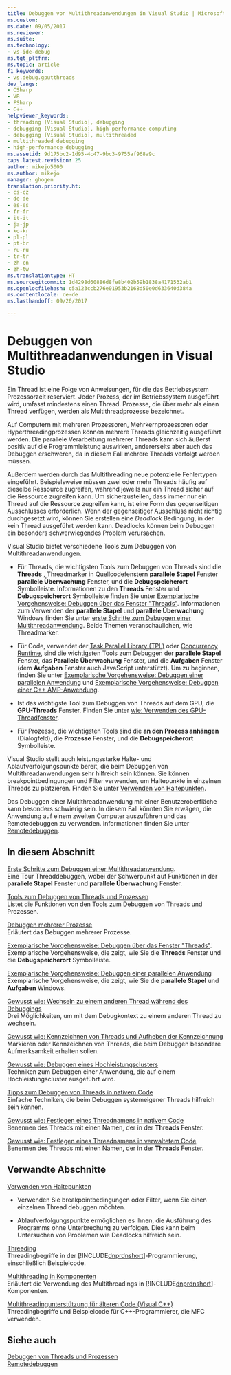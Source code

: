 ```yaml
---
title: Debuggen von Multithreadanwendungen in Visual Studio | Microsoft Docs
ms.custom: 
ms.date: 09/05/2017
ms.reviewer: 
ms.suite: 
ms.technology:
- vs-ide-debug
ms.tgt_pltfrm: 
ms.topic: article
f1_keywords:
- vs.debug.gputthreads
dev_langs:
- CSharp
- VB
- FSharp
- C++
helpviewer_keywords:
- threading [Visual Studio], debugging
- debugging [Visual Studio], high-performance computing
- debugging [Visual Studio], multithreaded
- multithreaded debugging
- high-performance debugging
ms.assetid: 9d175bc2-1d95-4c47-9bc3-9755af968a9c
caps.latest.revision: 25
author: mikejo5000
ms.author: mikejo
manager: ghogen
translation.priority.ht:
- cs-cz
- de-de
- es-es
- fr-fr
- it-it
- ja-jp
- ko-kr
- pl-pl
- pt-br
- ru-ru
- tr-tr
- zh-cn
- zh-tw
ms.translationtype: HT
ms.sourcegitcommit: 1d4298d60886d8fe8b402b59b1838a4171532ab1
ms.openlocfilehash: c5a123ccb276e01953b2168d50e0d633640d384a
ms.contentlocale: de-de
ms.lasthandoff: 09/26/2017

---
```

# <a name="debug-multithreaded-applications-in-visual-studio"></a>Debuggen von Multithreadanwendungen in Visual Studio
Ein Thread ist eine Folge von Anweisungen, für die das Betriebssystem Prozessorzeit reserviert. Jeder Prozess, der im Betriebssystem ausgeführt wird, umfasst mindestens einen Thread. Prozesse, die über mehr als einen Thread verfügen, werden als Multithreadprozesse bezeichnet.  
  
Auf Computern mit mehreren Prozessoren, Mehrkernprozessoren oder Hyperthreadingprozessen können mehrere Threads gleichzeitig ausgeführt werden. Die parallele Verarbeitung mehrerer Threads kann sich äußerst positiv auf die Programmleistung auswirken, andererseits aber auch das Debuggen erschweren, da in diesem Fall mehrere Threads verfolgt werden müssen.  
  
Außerdem werden durch das Multithreading neue potenzielle Fehlertypen eingeführt. Beispielsweise müssen zwei oder mehr Threads häufig auf dieselbe Ressource zugreifen, während jeweils nur ein Thread sicher auf die Ressource zugreifen kann. Um sicherzustellen, dass immer nur ein Thread auf die Ressource zugreifen kann, ist eine Form des gegenseitigen Ausschlusses erforderlich. Wenn der gegenseitiger Ausschluss nicht richtig durchgesetzt wird, können Sie erstellen eine *Deadlock* Bedingung, in der kein Thread ausgeführt werden kann. Deadlocks können beim Debuggen ein besonders schwerwiegendes Problem verursachen.

Visual Studio bietet verschiedene Tools zum Debuggen von Multithreadanwendungen.

- Für Threads, die wichtigsten Tools zum Debuggen von Threads sind die **Threads** , Threadmarker in Quellcodefenstern **parallele Stapel** Fenster **parallele Überwachung** Fenster, und die **Debugspeicherort** Symbolleiste. Informationen zu den **Threads** Fenster und **Debugspeicherort** Symbolleiste finden Sie unter [Exemplarische Vorgehensweise: Debuggen über das Fenster "Threads"](../debugger/how-to-use-the-threads-window.md). Informationen zum Verwenden der **parallele Stapel** und **parallele Überwachung** Windows finden Sie unter [erste Schritte zum Debuggen einer Multithreadanwendung](../debugger/get-started-debugging-multithreaded-apps.md). Beide Themen veranschaulichen, wie Threadmarker.
  
- Für Code, verwendet der [Task Parallel Library (TPL)](/dotnet/standard/parallel-programming/task-parallel-library-tpl) oder [Concurrency Runtime](/cpp/parallel/concrt/concurrency-runtime/), sind die wichtigsten Tools zum Debuggen der **parallele Stapel** Fenster, das **Parallele Überwachung** Fenster, und die **Aufgaben** Fenster (dem **Aufgaben** Fenster auch JavaScript unterstützt). Um zu beginnen, finden Sie unter [Exemplarische Vorgehensweise: Debuggen einer parallelen Anwendung](../debugger/walkthrough-debugging-a-parallel-application.md) und [Exemplarische Vorgehensweise: Debuggen einer C++ AMP-Anwendung](/cpp/parallel/amp/walkthrough-debugging-a-cpp-amp-application.md). 

- Ist das wichtigste Tool zum Debuggen von Threads auf dem GPU, die **GPU-Threads** Fenster. Finden Sie unter [wie: Verwenden des GPU-Threadfenster](../debugger/how-to-use-the-gpu-threads-window.md).  

- Für Prozesse, die wichtigsten Tools sind die **an den Prozess anhängen** (Dialogfeld), die **Prozesse** Fenster, und die **Debugspeicherort** Symbolleiste.  
  
Visual Studio stellt auch leistungsstarke Halte- und Ablaufverfolgungspunkte bereit, die beim Debuggen von Multithreadanwendungen sehr hilfreich sein können. Sie können breakpointbedingungen und Filter verwenden, um Haltepunkte in einzelnen Threads zu platzieren. Finden Sie unter [Verwenden von Haltepunkten](../debugger/using-breakpoints.md). 
  
Das Debuggen einer Multithreadanwendung mit einer Benutzeroberfläche kann besonders schwierig sein. In diesem Fall könnten Sie erwägen, die Anwendung auf einem zweiten Computer auszuführen und das Remotedebuggen zu verwenden. Informationen finden Sie unter [Remotedebuggen](../debugger/remote-debugging.md).  
  
## <a name="in-this-section"></a>In diesem Abschnitt
 [Erste Schritte zum Debuggen einer Multithreadanwendung](../debugger/get-started-debugging-multithreaded-apps.md).  
 Eine Tour Threaddebuggen, wobei der Schwerpunkt auf Funktionen in der **parallele Stapel** Fenster und **parallele Überwachung** Fenster.

 [Tools zum Debuggen von Threads und Prozessen](../debugger/debug-threads-and-processes.md)  
 Listet die Funktionen von den Tools zum Debuggen von Threads und Prozessen.  
  
 [Debuggen mehrerer Prozesse](../debugger/debug-multiple-processes.md)  
 Erläutert das Debuggen mehrerer Prozesse.

 [Exemplarische Vorgehensweise: Debuggen über das Fenster "Threads"](../debugger/how-to-use-the-threads-window.md).  
 Exemplarische Vorgehensweise, die zeigt, wie Sie die **Threads** Fenster und die **Debugspeicherort** Symbolleiste. 

 [Exemplarische Vorgehensweise: Debuggen einer parallelen Anwendung](../debugger/walkthrough-debugging-a-parallel-application.md)  
 Exemplarische Vorgehensweise, die zeigt, wie Sie die **parallele Stapel** und **Aufgaben** Windows.  
  
 [Gewusst wie: Wechseln zu einem anderen Thread während des Debuggings](../debugger/how-to-switch-to-another-thread-while-debugging.md)  
 Drei Möglichkeiten, um mit dem Debugkontext zu einem anderen Thread zu wechseln.  
  
 [Gewusst wie: Kennzeichnen von Threads und Aufheben der Kennzeichnung](../debugger/how-to-flag-and-unflag-threads.md)  
 Markieren oder Kennzeichnen von Threads, die beim Debuggen besondere Aufmerksamkeit erhalten sollen.    
  
 [Gewusst wie: Debuggen eines Hochleistungsclusters](../debugger/how-to-debug-on-a-high-performance-cluster.md)  
 Techniken zum Debuggen einer Anwendung, die auf einem Hochleistungscluster ausgeführt wird.  

 [Tipps zum Debuggen von Threads in nativem Code](../debugger/tips-for-debugging-threads-in-native-code.md)  
 Einfache Techniken, die beim Debuggen systemeigener Threads hilfreich sein können. 

 [Gewusst wie: Festlegen eines Threadnamens in nativem Code](../debugger/how-to-set-a-thread-name-in-native-code.md)  
 Benennen des Threads mit einen Namen, der in der **Threads** Fenster.  
  
 [Gewusst wie: Festlegen eines Threadnamens in verwaltetem Code](../debugger/how-to-set-a-thread-name-in-managed-code.md)  
 Benennen des Threads mit einen Namen, der in der **Threads** Fenster. 
  
## <a name="related-sections"></a>Verwandte Abschnitte  
 [Verwenden von Haltepunkten](../debugger/using-breakpoints.md)

 - Verwenden Sie breakpointbedingungen oder Filter, wenn Sie einen einzelnen Thread debuggen möchten.  
  
 - Ablaufverfolgungspunkte ermöglichen es Ihnen, die Ausführung des Programms ohne Unterbrechung zu verfolgen. Dies kann beim Untersuchen von Problemen wie Deadlocks hilfreich sein.  
  
 [Threading](/dotnet/standard/threading/index)  
 Threadingbegriffe in der [!INCLUDE[dnprdnshort](../code-quality/includes/dnprdnshort_md.md)]-Programmierung, einschließlich Beispielcode.  
  
 [Multithreading in Komponenten](http://msdn.microsoft.com/Library/2fc31e68-fb71-4544-b654-0ce720478779)  
 Erläutert die Verwendung des Multithreadings in [!INCLUDE[dnprdnshort](../code-quality/includes/dnprdnshort_md.md)]-Komponenten.  
  
 [Multithreadingunterstützung für älteren Code (Visual C++)](/cpp/parallel/multithreading/multithreading-support-for-older-code-visual-cpp)  
 Threadingbegriffe und Beispielcode für C++-Programmierer, die MFC verwenden.  
  
## <a name="see-also"></a>Siehe auch  
 [Debuggen von Threads und Prozessen](../debugger/debug-threads-and-processes.md)   
 [Remotedebuggen](../debugger/remote-debugging.md)
